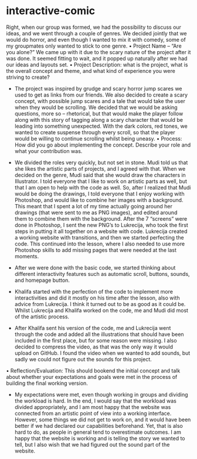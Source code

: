 # interactive-comic

Right, when our group was formed, we had the possibility to discuss our ideas, and we went through a couple of genres. We decided jointly that we would do horror, and even though I wanted to mix it with comedy, some of my groupmates only wanted to stick to one genre. 
•	Project Name – “Are you alone?” We came up with it due to the scary nature of the project after it was done. It seemed fitting to wait, and it popped up naturally after we had our ideas and layouts set.
•	Project Description: what is the project, what is the overall concept and theme, and what kind of experience you were striving to create?
-	The project was inspired by grudge and scary horror jump scares we used to get as links from our friends. We also decided to create a scary concept, with possible jump scares and a tale that would take the user when they would be scrolling. We decided that we would be asking questions, more so – rhetorical, but that would make the player follow along with this story of tagging along a scary character that would be leading into something unexpected. With the dark colors, red tones, we wanted to create suspense through every scroll, so that the player would be willing to continue scrolling whilst being uneasy.
•	Process: How did you go about implementing the concept. Describe your role and what your contribution was.
-	We divided the roles very quickly, but not set in stone. Mudi told us that she likes the artistic parts of projects, and I agreed with that. When we decided on the genre, Mudi said that she would draw the characters in Illustrator. I told everyone that I like to work on artistic parts as well, but that I am open to help with the code as well. So, after I realized that Mudi would be doing the drawings, I told everyone that I enjoy working with Photoshop, and would like to combine her images with a background. This meant that I spent a lot of my time actually going around her drawings (that were sent to me as PNG images), and edited around them to combine them with the background. After the 7 “screens” were done in Photoshop, I sent the new PNG’s to Lukrecija, who took the first steps in putting it all together on a website with code. Lukrecija created a working website with transitions, and then we started perfecting the code. This continued into the lesson, where I also needed to use more Photoshop skills to add missing pages that were needed at the last moments. 

-	After we were done with the basic code, we started thinking about different interactivity features such as automatic scroll, buttons, sounds, and homepage button. 

-	Khalifa started with the perfection of the code to implement more interactivities and did it mostly on his time after the lesson, also with advice from Lukrecija. I think it turned out to be as good as it could be. Whilst Lukrecija and Khalifa worked on the code, me and Mudi did most of the artistic process.

-	After Khalifa sent his version of the code, me and Lukrecija went through the code and added all the illustrations that should have been included in the first place, but for some reason were missing. I also decided to compress the video, as that was the only way it would upload on GitHub. I found the video when we wanted to add sounds, but sadly we could not figure out the sounds for this project.

•	Reflection/Evaluation: This should bookend the initial concept and talk about whether your expectations and goals were met in the process of building the final working version.
-	My expectations were met, even though working in groups and dividing the workload is hard. In the end, I would say that the workload was divided appropriately, and I am most happy that the website was connected from an artistic point of view into a working interface. However, some things we did not get to work on, and it would have been better if we had declared our capabilities beforehand. Yet, that is also hard to do, as people in general tend to overestimate outcomes. I am happy that the website is working and is telling the story we wanted to tell, but I also wish that we had figured out the sound part of the website.
